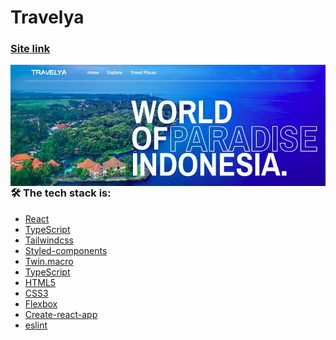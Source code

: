 # Travelya 

### [Site link](https://peaceful-rosalind-8f71ec.netlify.app/)

<kbd>
  <img align="right" alt="img" src="Sxrc06F.jpeg"  />
</kbd>

 ### 🛠 The tech stack is:


- [React](https://reactjs.org/)
- [TypeScript](https://www.typescriptlang.org/)
- [Tailwindcss](https://tailwindcss.com/docs/guides/create-react-app)
- [Styled-components](https://styled-components.com/)
- [Twin.macro](https://github.com/ben-rogerson/twin.macro)
- [TypeScript](https://www.typescriptlang.org/)
- [HTML5](https://en.wikipedia.org/wiki/HTML5)
- [CSS3](https://en.wikipedia.org/wiki/Cascading_Style_Sheets)
- [Flexbox](https://en.wikipedia.org/wiki/CSS_Flexible_Box_Layout)
- [Create-react-app](https://create-react-app.dev/docs/getting-started/)
- [eslint](https://eslint.org/)


